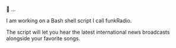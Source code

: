 
👀 ...

I am working on a Bash shell script I call funkRadio.

The script will let you hear the latest international news broadcasts 
alongside your favorite songs.




<!---
EloHope/EloHope is a ✨ special ✨ repository because its `README.md` (this file) appears on your GitHub profile.
You can click the Preview link to take a look at your changes.
--->
